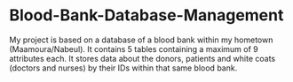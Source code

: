 # Blood-Bank-Database-Management
My project is based on a database of a blood bank within my hometown (Maamoura/Nabeul). It contains 5 tables  containing a maximum of 9 attributes each. It stores data about the donors, patients and white coats (doctors and  nurses) by their IDs within that same blood bank.
